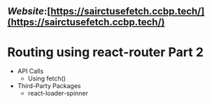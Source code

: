 ## **_Website_**:[https://sairctusefetch.ccbp.tech/](https://sairctusefetch.ccbp.tech/)

# Routing using react-router Part 2

- API Calls
  - Using fetch()
- Third-Party Packages
  - react-loader-spinner
